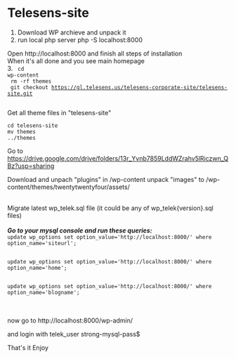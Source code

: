 # Telesens-site

1. Download WP archieve and unpack it
2. run local php server
php -S localhost:8000

Open http://localhost:8000 and finish all steps of installation<br>
When it's all done and you see main homepage<br>
3. 
<code>
cd wp-content<br>
rm -rf themes<br>
git checkout https://gl.telesens.us/telesens-corporate-site/telesens-site.git<br>
</code>

Get all theme files in
"telesens-site"

<code>cd telesens-site</code>
<br>
<code>mv themes ../themes</code>

Go to 
https://drive.google.com/drive/folders/13r_Yvnb7859LddWZrahv5lRiczwn_QBz?usp=sharing

Download and unpach "plugins" in /wp-content
unpack "images" to  /wp-content/themes/twentytwentyfour/assets/


<br>
Migrate latest wp_telek.sql file (it could be any of wp_telek{version}.sql files)
<br>
<br>
<b><i>Go to your mysql console and run these queries:</i></b>

<code>
update wp_options set option_value='http://localhost:8000/' where option_name='siteurl';
<br>
update wp_options set option_value='http://localhost:8000/' where option_name='home';
<br>
update wp_options set option_value='http://localhost:8000/' where option_name='blogname';
</code>
<br>
<br>

now go to 
http://localhost:8000/wp-admin/

and login with
telek_user
strong-mysql-pass$

That's it
Enjoy